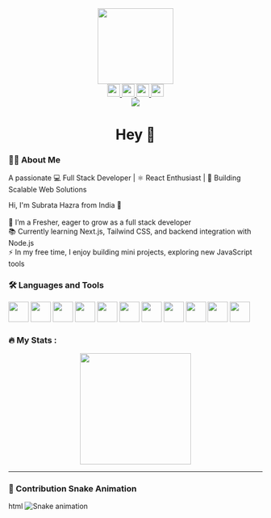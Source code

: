 <div align="center">
  <img height="150" src="https://media.giphy.com/media/M9gbBd9nbDrOTu1Mqx/giphy.gif" />
</div>

<div align="center">
  <a href="https://www.linkedin.com/in/subrata-hazra-653732296/" target="_blank">
    <img src="https://img.shields.io/static/v1?message=LinkedIn&logo=linkedin&label=&color=0077B5&logoColor=white&labelColor=&style=for-the-badge" height="25" />
  </a>
  <a href="mailto:subrata9202hazra@gmail.com" target="_blank">
    <img src="https://img.shields.io/static/v1?message=Gmail&logo=gmail&label=&color=D14836&logoColor=white&labelColor=&style=for-the-badge" height="25" />
  </a>
  <a href="mailto:subrata9202hazra@outlook.com" target="_blank">
    <img src="https://img.shields.io/static/v1?message=Outlook&logo=microsoft-outlook&label=&color=0078D4&logoColor=white&labelColor=&style=for-the-badge" height="25" />
  </a>
  <a href="https://wa.me/919635792267" target="_blank">
    <img src="https://img.shields.io/static/v1?message=Whatsapp&logo=whatsapp&label=&color=25D366&logoColor=white&labelColor=&style=for-the-badge" height="25" />
  </a>
</div>

<div align="center">
  <img src="https://visitor-badge.laobi.icu/badge?page_id=i-am-subrata.i-am-subrata&" />
</div>

<h1 align="center">Hey 👋</h1>

### 👨‍💻 About Me
A passionate 💻 Full Stack Developer | ⚛️ React Enthusiast | 🚀 Building Scalable Web Solutions

<p>
Hi, I'm Subrata Hazra from India 👋<br><br>
🔭 I’m a Fresher, eager to grow as a full stack developer<br>
📚 Currently learning Next.js, Tailwind CSS, and backend integration with Node.js<br>
⚡ In my free time, I enjoy building mini projects, exploring new JavaScript tools
</p>

### 🛠 Languages and Tools

<div align="left">
  <img src="https://skillicons.dev/icons?i=c" height="40" />
  <img src="https://skillicons.dev/icons?i=py" height="40" />
  <img src="https://skillicons.dev/icons?i=js" height="40" />
  <img src="https://skillicons.dev/icons?i=html" height="40" />
  <img src="https://skillicons.dev/icons?i=css" height="40" />
  <img src="https://skillicons.dev/icons?i=bootstrap" height="40" />
  <img src="https://skillicons.dev/icons?i=react" height="40" />
  <img src="https://skillicons.dev/icons?i=express" height="40" />
  <img src="https://skillicons.dev/icons?i=nodejs" height="40" />
  <img src="https://skillicons.dev/icons?i=mysql" height="40" />
  <img src="https://skillicons.dev/icons?i=mongodb" height="40" />
</div>

### 🔥 My Stats :

<div align="center">
  <img src="https://streak-stats.demolab.com?user=i-am-subrata&locale=en&mode=daily&theme=dark&hide_border=false&border_radius=5&order=3" height="220" />
</div>

---

### 🐍 Contribution Snake Animation

html
<img src="https://raw.githubusercontent.com/i-am-subrata/i-am-subrata/output/github-contribution-grid-snake.svg" alt="Snake animation" />
